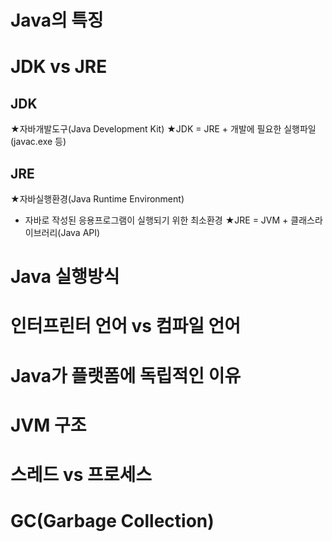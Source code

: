 # Java의 특징


# JDK vs JRE
## JDK
★자바개발도구(Java Development Kit)
★JDK = JRE + 개발에 필요한 실행파일 (javac.exe 등)

## JRE
★자바실행환경(Java Runtime Environment)
- 자바로 작성된 응용프로그램이 실행되기 위한 최소환경
★JRE = JVM + 클래스라이브러리(Java API)
# Java 실행방식


# 인터프린터 언어 vs 컴파일 언어


# Java가 플랫폼에 독립적인 이유


# JVM 구조


# 스레드 vs 프로세스


# GC(Garbage Collection)


